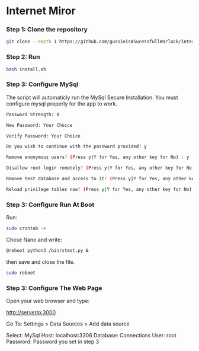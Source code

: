 # Internet Miror
<!-- markdownlint-configure-file { "MD004": { "style": "consistent" } } -->
<!-- markdownlint-disable MD033 -->

### Step 1: Clone the repository

```bash
git clone --depth 1 https://github.com/gussieIsASucessfullWarlock/Internet-Mirror.git
```

### Step 2: Run

```bash
bash install.sh
```

### Step 3: Configure MySql

<p>The script will automaticly run the MySql Secure Installation. You must configure mysql properly for the app to work.</p>

```bash
Password Strength: 0
```

```bash
New Password: Your Choice
```

```bash
Verify Password: Your Choice
```

```bash
Do you wish to continue with the password provided? y
```



```bash
Remove anonymous users? (Press y|Y for Yes, any other key for No) : y
```

```bash
Disallow root login remotely? (Press y|Y for Yes, any other key for No) : n
```

```bash
Remove test database and access to it? (Press y|Y for Yes, any other key for No) : y
```

```bash
Reload privilege tables now? (Press y|Y for Yes, any other key for No) : y
```

### Step 3: Configure Run At Boot
Run:

```bash
sudo crontab -e 
```

Chose Nano and write:

```bash
@reboot python3 /bin/stest.py &
```

then save and close the file.

```bash
sudo reboot
```

### Step 3: Configure The Web Page

Open your web browser and type:

<a href="http://localhost:3000">http://serverip:3000</a>

Go To: Settings > Data Sources > Add data source

Select: MySql
Host: localhost:3306
Database: Connections
User: root
Password: Password you set in step 3

